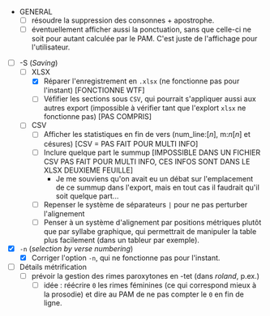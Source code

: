 - GENERAL
  - [ ] résoudre la suppression des consonnes + apostrophe.
  - [ ] éventuellement afficher aussi la ponctuation, sans que celle-ci ne soit pour autant calculée par le PAM. C'est juste de l'affichage pour l'utilisateur.
- [ ] -S (_Saving_)
  - [ ] XLSX
    - [X] Réparer l'enregistrement en `.xlsx` (ne fonctionne pas pour l'instant) [FONCTIONNE WTF]
    - [ ] Véfifier les sections sous `CSV`, qui pourrait s'appliquer aussi aux autres export (impossible à vérifier tant que l'explort `xlsx` ne fonctionne pas) [PAS COMPRIS]
  - [ ] CSV
    - [ ] Afficher les statistiques en fin de vers (num_line:[_n_], m:_n_[_n_] et césures) [CSV = PAS FAIT POUR MULTI INFO]
    - [ ] Inclure quelque part le summup [IMPOSSIBLE DANS UN FICHIER CSV PAS FAIT POUR MULTI INFO, CES INFOS SONT DANS LE XLSX DEUXIEME FEUILLE]
      - Je me souviens qu'on avait eu un débat sur l'emplacement de ce summup dans l'export, mais en tout cas il faudrait qu'il soit quelque part...
    - [ ] Repenser le système de séparateurs `|` pour ne pas perturber l'alignement
    - [ ] Penser à un système d'alignement par positions métriques plutôt que par syllabe graphique, qui permettrait de manipuler la table plus facilement (dans un tableur par exemple).
- [x] `-n` (_selection by verse numbering_)
  - [x] Corriger l'option `-n`, qui ne fonctionne pas pour l'instant.
- [ ] Détails métrification
  - [ ] prévoir la gestion des rimes paroxytones en -tet (dans _roland_, p.ex.)
    - [ ] idée : réécrire ```0``` les rimes féminines (ce qui correspond mieux à la prosodie) et dire au PAM de ne pas compter le ```0``` en fin de ligne.
